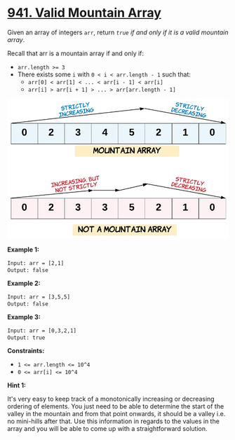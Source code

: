 # [941. Valid Mountain Array](https://leetcode.com/problems/valid-mountain-array/)

Given an array of integers `arr`, return _`true` if and only if it is a valid mountain array_.

Recall that arr is a mountain array if and only if:

- `arr.length >= 3`
- There exists some `i` with `0 < i < arr.length - 1` such that:
  - `arr[0] < arr[1] < ... < arr[i - 1] < arr[i]`
  - `arr[i] > arr[i + 1] > ... > arr[arr.length - 1]`

![hint_valid_mountain_array](hint_valid_mountain_array.png)

**Example 1:**

    Input: arr = [2,1]
    Output: false

**Example 2:**

    Input: arr = [3,5,5]
    Output: false

**Example 3:**

    Input: arr = [0,3,2,1]
    Output: true

**Constraints:**

- `1 <= arr.length <= 10^4`
- `0 <= arr[i] <= 10^4`

**Hint 1:**

It's very easy to keep track of a monotonically increasing or decreasing ordering of elements. You just need to be able to determine the start of the valley in the mountain and from that point onwards, it should be a valley i.e. no mini-hills after that. Use this information in regards to the values in the array and you will be able to come up with a straightforward solution.
